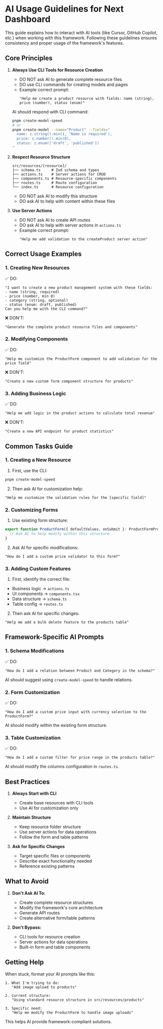 # AI Usage Guidelines for Next Dashboard

This guide explains how to interact with AI tools (like Cursor, GitHub Copilot, etc.) when working with this framework. Following these guidelines ensures consistency and proper usage of the framework's features.

## Core Principles

1. **Always Use CLI Tools for Resource Creation**
   - DO NOT ask AI to generate complete resource files
   - DO use CLI commands for creating models and pages
   - Example correct prompt:
     ```
     "Help me create a product resource with fields: name (string), price (number), status (enum)"
     ```
   AI should respond with CLI command:
     ```bash
     pnpm create-model-speed
     # or
     pnpm create-model --name="Product" --fields="
       name: z.string().min(1, 'Name is required'),
       price: z.number().min(0),
       status: z.enum(['draft', 'published'])
     "
     ```

2. **Respect Resource Structure**
   ```
   src/resources/[resource]/
   ├── schema.ts     # Zod schema and types
   ├── actions.ts    # Server actions for CRUD
   ├── components.ts # Resource-specific components
   ├── routes.ts     # Route configuration
   └── index.ts      # Resource configuration
   ```
   - DO NOT ask AI to modify this structure
   - DO ask AI to help with content within these files

3. **Use Server Actions**
   - DO NOT ask AI to create API routes
   - DO ask AI to help with server actions in `actions.ts`
   - Example correct prompt:
     ```
     "Help me add validation to the createProduct server action"
     ```

## Correct Usage Examples

### 1. Creating New Resources

✅ DO:
```
"I want to create a new product management system with these fields:
- name (string, required)
- price (number, min 0)
- category (string, optional)
- status (enum: draft, published)
Can you help me with the CLI command?"
```

❌ DON'T:
```
"Generate the complete product resource files and components"
```

### 2. Modifying Components

✅ DO:
```
"Help me customize the ProductForm component to add validation for the price field"
```

❌ DON'T:
```
"Create a new custom form component structure for products"
```

### 3. Adding Business Logic

✅ DO:
```
"Help me add logic in the product actions to calculate total revenue"
```

❌ DON'T:
```
"Create a new API endpoint for product statistics"
```

## Common Tasks Guide

### 1. Creating a New Resource

1. First, use the CLI:
```bash
pnpm create-model-speed
```

2. Then ask AI for customization help:
```
"Help me customize the validation rules for the [specific field]"
```

### 2. Customizing Forms

1. Use existing form structure:
```typescript
export function ProductForm({ defaultValues, onSubmit }: ProductFormProps) {
  // Ask AI to help modify within this structure
}
```

2. Ask AI for specific modifications:
```
"How do I add a custom price validator to this form?"
```

### 3. Adding Custom Features

1. First, identify the correct file:
- Business logic → `actions.ts`
- UI components → `components.tsx`
- Data structure → `schema.ts`
- Table config → `routes.ts`

2. Then ask AI for specific changes:
```
"Help me add a bulk delete feature to the products table"
```

## Framework-Specific AI Prompts

### 1. Schema Modifications

✅ DO:
```
"How do I add a relation between Product and Category in the schema?"
```

AI should suggest using `create-model-speed` to handle relations.

### 2. Form Customization

✅ DO:
```
"How do I add a custom price input with currency selection to the ProductForm?"
```

AI should modify within the existing form structure.

### 3. Table Customization

✅ DO:
```
"How do I add a custom filter for price range in the products table?"
```

AI should modify the columns configuration in `routes.ts`.

## Best Practices

1. **Always Start with CLI**
   - Create base resources with CLI tools
   - Use AI for customization only

2. **Maintain Structure**
   - Keep resource folder structure
   - Use server actions for data operations
   - Follow the form and table patterns

3. **Ask for Specific Changes**
   - Target specific files or components
   - Describe exact functionality needed
   - Reference existing patterns

## What to Avoid

1. **Don't Ask AI To:**
   - Create complete resource structures
   - Modify the framework's core architecture
   - Generate API routes
   - Create alternative form/table patterns

2. **Don't Bypass:**
   - CLI tools for resource creation
   - Server actions for data operations
   - Built-in form and table components

## Getting Help

When stuck, format your AI prompts like this:

```
1. What I'm trying to do:
   "Add image upload to products"

2. Current structure:
   "Using standard resource structure in src/resources/products"

3. Specific need:
   "Help me modify the ProductForm to handle image uploads"
```

This helps AI provide framework-compliant solutions. 